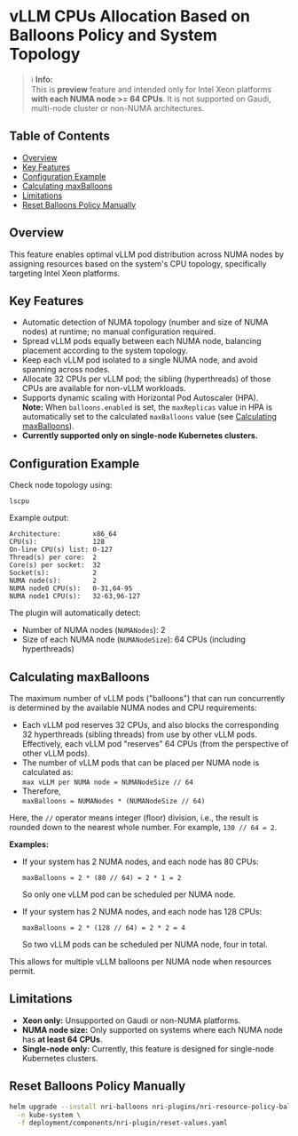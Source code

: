 # vLLM CPUs Allocation Based on Balloons Policy and System Topology

> ℹ️ **Info:**  
> This is **preview** feature and intended only for Intel Xeon platforms **with each NUMA node >= 64 CPUs**. It is not supported on Gaudi, multi-node cluster or non-NUMA architectures.

## Table of Contents

- [Overview](#overview)
- [Key Features](#key-features)
- [Configuration Example](#configuration-example)
- [Calculating maxBalloons](#calculating-maxballoons)
- [Limitations](#limitations)
- [Reset Balloons Policy Manually](#reset-balloons-policy-manually)

## Overview

This feature enables optimal vLLM pod distribution across NUMA nodes by assigning resources based on the system's CPU topology, specifically targeting Intel Xeon platforms.

## Key Features

- Automatic detection of NUMA topology (number and size of NUMA nodes) at runtime; no manual configuration required.
- Spread vLLM pods equally between each NUMA node, balancing placement according to the system topology.
- Keep each vLLM pod isolated to a single NUMA node, and avoid spanning across nodes.
- Allocate 32 CPUs per vLLM pod; the sibling (hyperthreads) of those CPUs are available for non-vLLM workloads.
- Supports dynamic scaling with Horizontal Pod Autoscaler (HPA).  
  **Note:** When `balloons.enabled` is set, the `maxReplicas` value in HPA is automatically set to the calculated `maxBalloons` value (see [Calculating maxBalloons](#calculating-maxballoons)).
- **Currently supported only on single-node Kubernetes clusters.**

## Configuration Example

Check node topology using:
```shell
lscpu
```

Example output:
```
Architecture:        x86_64
CPU(s):              128
On-line CPU(s) list: 0-127
Thread(s) per core:  2
Core(s) per socket:  32
Socket(s):           2
NUMA node(s):        2
NUMA node0 CPU(s):   0-31,64-95
NUMA node1 CPU(s):   32-63,96-127
```
The plugin will automatically detect:
- Number of NUMA nodes (`NUMANodes`): 2
- Size of each NUMA node (`NUMANodeSize`): 64 CPUs (including hyperthreads)

## Calculating maxBalloons

The maximum number of vLLM pods ("balloons") that can run concurrently is determined by the available NUMA nodes and CPU requirements:

- Each vLLM pod reserves 32 CPUs, and also blocks the corresponding 32 hyperthreads (sibling threads) from use by other vLLM pods. Effectively, each vLLM pod "reserves" 64 CPUs (from the perspective of other vLLM pods).
- The number of vLLM pods that can be placed per NUMA node is calculated as:  
  `max vLLM per NUMA node = NUMANodeSize // 64`
- Therefore,  
  `maxBalloons = NUMANodes * (NUMANodeSize // 64)`

Here, the `//` operator means integer (floor) division, i.e., the result is rounded down to the nearest whole number. For example, `130 // 64 = 2`.

**Examples:**  

- If your system has 2 NUMA nodes, and each node has 80 CPUs:

  ```
  maxBalloons = 2 * (80 // 64) = 2 * 1 = 2
  ```
  So only one vLLM pod can be scheduled per NUMA node.

- If your system has 2 NUMA nodes, and each node has 128 CPUs:

  ```
  maxBalloons = 2 * (128 // 64) = 2 * 2 = 4
  ```
  So two vLLM pods can be scheduled per NUMA node, four in total.

This allows for multiple vLLM balloons per NUMA node when resources permit.

## Limitations

- **Xeon only:** Unsupported on Gaudi or non-NUMA platforms.
- **NUMA node size:** Only supported on systems where each NUMA node has **at least 64 CPUs**.
- **Single-node only:** Currently, this feature is designed for single-node Kubernetes clusters.

## Reset Balloons Policy Manually

```sh
helm upgrade --install nri-balloons nri-plugins/nri-resource-policy-balloons \
  -n kube-system \
  -f deployment/components/nri-plugin/reset-values.yaml
```
